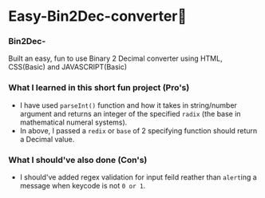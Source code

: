 # Easy-Bin2Dec-converter🔧

### Bin2Dec-

Built an easy, fun to use Binary 2 Decimal converter using HTML, CSS(Basic) and JAVASCRIPT(Basic)

### What I learned in this short fun project (Pro's)

- I have used `parseInt()` function and how it takes in string/number argument and returns an integer of the specified `radix` (the base in mathematical numeral systems).
- In above, I passed a `redix` or `base` of 2 specifying function should return a Decimal value.

### What I should've also done (Con's)

- I should've added regex validation for input feild reather than `alert`ing a message when keycode is not `0 or 1`.
